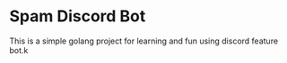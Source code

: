 # Spam Discord Bot

This is a simple golang project for learning and fun using discord feature bot.k